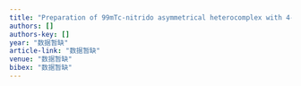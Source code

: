 ```yaml
---
title: "Preparation of 99mTc-nitrido asymmetrical heterocomplex with 4-(cyclohexylpiperazin-1-yl)-dithioformate and its biological evaluation as a potential myocardial imaging agent"
authors: []
authors-key: []
year: "数据暂缺"
article-link: "数据暂缺"
venue: "数据暂缺"
bibex: "数据暂缺"
---
```

